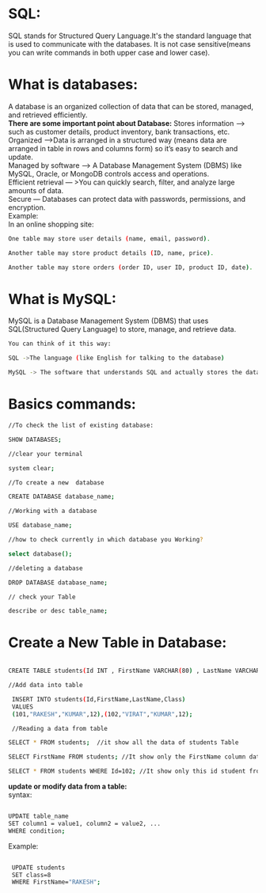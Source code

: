 # SQL:
SQL stands for Structured Query Language.It's the standard language that is used to communicate with  the databases.
It is not case sensitive(means you can write commands in both upper case and lower case).

# What is databases:
A database is an organized collection of data that can be stored, managed, and retrieved efficiently.
<br>
<b>There are some important point about Database:</b>
Stores information —> such as customer details, product inventory, bank transactions, etc.
<br>
Organized —>Data is arranged in a structured way (means data are arranged in table in rows and columns form) so it’s easy to search and update.
<br>
Managed by software —> A Database Management System (DBMS) like MySQL, Oracle, or MongoDB controls access and operations.
<br>
Efficient retrieval — >You can quickly search, filter, and analyze large amounts of data.
<br>
Secure — Databases can protect data with passwords, permissions, and encryption.
<br>
Example:
<br>
In an online shopping site:

```bash
One table may store user details (name, email, password).

Another table may store product details (ID, name, price).

Another table may store orders (order ID, user ID, product ID, date).

```

# What is MySQL:
MySQL is a Database Management System (DBMS) that uses SQL(Structured Query Language) to store, manage, and retrieve data.

```bash
You can think of it this way:

SQL ->The language (like English for talking to the database)

MySQL -> The software that understands SQL and actually stores the data.

```
 
# Basics commands:

```bash
//To check the list of existing database:

SHOW DATABASES;

//clear your terminal

system clear;

//To create a new  database

CREATE DATABASE database_name;

//Working with a database

USE database_name;

//how to check currently in which database you Working?

select database();

//deleting a database

DROP DATABASE database_name;

// check your Table 

describe or desc table_name;

```

# Create a New Table in Database:

```bash

CREATE TABLE students(Id INT , FirstName VARCHAR(80) , LastName VARCHAR(80) Class INT);

//Add data into table

 INSERT INTO students(Id,FirstName,LastName,Class)
 VALUES
 (101,"RAKESH","KUMAR",12),(102,"VIRAT","KUMAR",12);

 //Reading a data from table 

SELECT * FROM students;  //it show all the data of students Table 

SELECT FirstName FROM students; //It show only the FirstName column data

SELECT * FROM students WHERE Id=102; //It show only this id student from students table

```

 <b>update or modify data from a table:</b>
<br>
 syntax:

 ``` bash

UPDATE table_name
SET column1 = value1, column2 = value2, ...
WHERE condition;

```
Example:

```bash

 UPDATE students
 SET class=8
 WHERE FirstName="RAKESH";

 ```

























